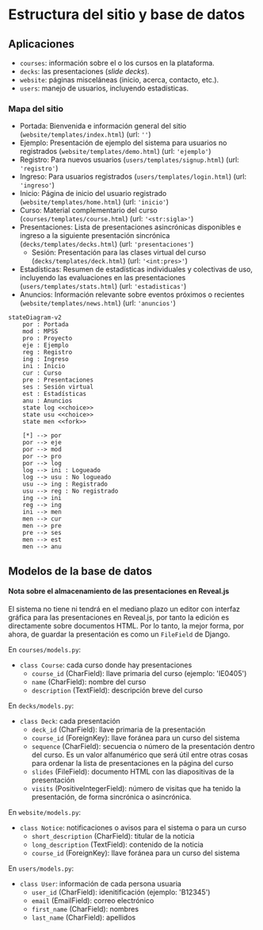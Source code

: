 # Estructura del sitio y base de datos

## Aplicaciones

- `courses`: información sobre el o los cursos en la plataforma.
- `decks`: las presentaciones (*slide decks*).
- `website`: páginas misceláneas (inicio, acerca, contacto, etc.).
- `users`: manejo de usuarios, incluyendo estadísticas.

### Mapa del sitio

- Portada: Bienvenida e información general del sitio (`website/templates/index.html`) (url: `''`)
- Ejemplo: Presentación de ejemplo del sistema para usuarios no registrados (`website/templates/demo.html`) (url: `'ejemplo'`)
- Registro: Para nuevos usuarios (`users/templates/signup.html`) (url: `'registro'`)
- Ingreso: Para usuarios registrados (`users/templates/login.html`) (url: `'ingreso'`)
- Inicio: Página de inicio del usuario registrado (`website/templates/home.html`) (url: `'inicio'`)
- Curso: Material complementario del curso (`courses/templates/course.html`) (url: `'<str:sigla>'`)
- Presentaciones: Lista de presentaciones asincrónicas disponibles e ingreso a la siguiente presentación sincrónica (`decks/templates/decks.html`) (url: `'presentaciones'`)
  - Sesión: Presentación para las clases virtual del curso (`decks/templates/deck.html`) (url: `'<int:pres>'`)
- Estadísticas: Resumen de estadísticas individuales y colectivas de uso, incluyendo las evaluaciones en las presentaciones (`users/templates/stats.html`) (url: `'estadisticas'`)
- Anuncios: Información relevante sobre eventos próximos o recientes (`website/templates/news.html`) (url: `'anuncios'`)

```mermaid
stateDiagram-v2
    por : Portada
    mod : MPSS
    pro : Proyecto
    eje : Ejemplo
    reg : Registro
    ing : Ingreso
    ini : Inicio
    cur : Curso
    pre : Presentaciones
    ses : Sesión virtual
    est : Estadísticas
    anu : Anuncios
    state log <<choice>>
    state usu <<choice>>
    state men <<fork>>

    [*] --> por
    por --> eje
    por --> mod
    por --> pro
    por --> log
    log --> ini : Logueado
    log --> usu : No logueado
    usu --> ing : Registrado
    usu --> reg : No registrado
    ing --> ini
    reg --> ing
    ini --> men
    men --> cur
    men --> pre
    pre --> ses
    men --> est
    men --> anu
```

## Modelos de la base de datos

#### Nota sobre el almacenamiento de las presentaciones en Reveal.js

El sistema no tiene ni tendrá en el mediano plazo un editor con interfaz gráfica para las presentaciones en Reveal.js, por tanto la edición es directamente sobre documentos HTML. Por lo tanto, la mejor forma, por ahora, de guardar la presentación es como un `FileField` de Django.

En `courses/models.py`:

- `class Course`: cada curso donde hay presentaciones
    - `course_id` (CharField): llave primaria del curso (ejemplo: 'IE0405')
    - `name` (CharField): nombre del curso
    - `description` (TextField): descripción breve del curso

En `decks/models.py`:

- `class Deck`: cada presentación
    - `deck_id` (CharField): llave primaria de la presentación
    - `course_id` (ForeignKey): llave foránea para un curso del sistema
    - `sequence` (CharField): secuencia o número de la presentación dentro del curso. Es un valor alfanumérico que será útil entre otras cosas para ordenar la lista de presentaciones en la página del curso
    - `slides` (FileField): documento HTML con las diapositivas de la presentación
    - `visits` (PositiveIntegerField): número de visitas que ha tenido la presentación, de forma sincrónica o asincrónica.

En `website/models.py`:

- `class Notice`: notificaciones o avisos para el sistema o para un curso
    - `short_description` (CharField): titular de la noticia
    - `long_description` (TextField): contenido de la noticia
    - `course_id` (ForeignKey): llave foránea para un curso del sistema

En `users/models.py`:

- `class User`: información de cada persona usuaria
    - `user_id` (CharField): idenitificación (ejemplo: 'B12345')
    - `email` (EmailField): correo electrónico
    - `first_name` (CharField): nombres
    - `last_name` (CharField): apellidos
